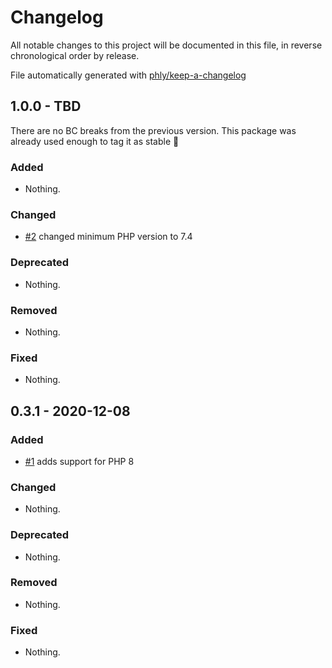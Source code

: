 # Changelog

All notable changes to this project will be documented in this file, in reverse chronological order by release.

File automatically generated with [phly/keep-a-changelog](https://github.com/phly/keep-a-changelog)

## 1.0.0 - TBD

There are no BC breaks from the previous version. This package was already used enough to tag it as stable 🙂

### Added

- Nothing.

### Changed

- [#2](https://github.com/trinet-at/mezzio-test/pull/2) changed minimum PHP version to 7.4

### Deprecated

- Nothing.

### Removed

- Nothing.

### Fixed

- Nothing.

## 0.3.1 - 2020-12-08

### Added

- [#1](https://github.com/trinet-at/mezzio-test/pull/1) adds support for PHP 8

### Changed

- Nothing.

### Deprecated

- Nothing.

### Removed

- Nothing.

### Fixed

- Nothing.

